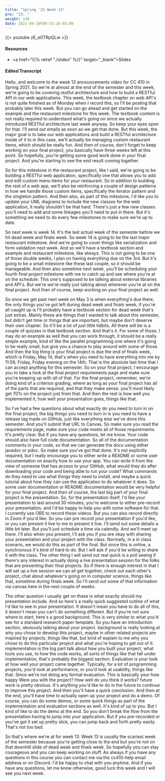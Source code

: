 ```yaml
---
title: "Spring '21 Week 13"
pre: "13. "
weight: 130
date: 2021-04-19T00:53:26-05:00
---
```


{{< youtube zE_e0TRpQLw   >}}

#### Resources

* <a href="{{% relref "./slides" %}}" target="_blank">Slides</a>

#### Edited Transcript

Hello, and welcome to the week 13 announcements video for CC 410 in Spring 2021. So we're at almost at the end of the semester and this week, we're going to be covering restful architecture and how to build a RESTful API in our web applications. This week, the textbook chapter on web API's is not quite finished as of Monday when I record this, so I'll be posting that probably later this week. But you can go ahead and get started on the example and the restaurant milestone for this week. The textbook content is not really required to understand what's going on since we actually introduced RESTful architecture last week anyway. So keep your eyes open for that. I'll send out emails as soon as we get that done. But this week, the major goal is to take our web applications and build a RESTful architecture inside of it to in this case, we'll actually be managing custom restaurant items, which should be really fun. And then of course, don't forget to keep working on your final project, you basically have three weeks left at this point. So hopefully, you're getting some good work done in your final project. And you're starting to see the end result coming together. 

So for this milestone in the restaurant project, like I said, we're going to be building a RESTful web application, specifically one that allows you to add and edit custom menu items for your restaurant. So in addition to building the rest of a web app, we'll also be reinforcing a couple of design patterns in how we handle those custom items, specifically the iterator pattern and the singleton pattern. And then also, as part of this milestone, I'd like you to update your UML diagrams to include the new classes for the web application, it really shouldn't be that hard. There's just a few new classes you'll need to add and some linkages you'll need to put in there. But it's something we need to do every few milestones to make sure we're up to date. 

So next week is week 14. It's the last actual week of the semester before we hit dead week and finals week. So week 14 is going to be the last major restaurant milestone. And we're going to cover things like serialization and form validation next week. And so we'll have a textbook section and example and restaurant milestone, like always. This is not going to be one of those double weeks, I plan on having everything due on the 3rd. But it's going to be a small milestone like these last couple, so it should be manageable. And then also sometime next week, you'll be scheduling your fourth final project milestone with me to catch up and see where you're at on the schedule. This one's supposed to be talking about external libraries and API's. But we're we're really just talking about wherever you're at on the final project. And then of course, keep working on your final project as well. 

So once we get past next week on May 3 is when everything's due there, the only things you've got left during dead week and finals week, if you're all caught up is I'll probably have a textbook section for dead week that's just extras. Mainly these are things that I wanted to talk about this semester, but didn't get time or things that are important, but maybe don't deserve their own chapter. So it'll be a lot of just little tidbits. All there will be is a couple of quizzes in that textbook section. And that's it. For some of those, I may do an example as well that you can work through, it should be a really simple example, kind of like the parallel programming one where it's going to be really small, but give you a chance to play around with some of those. And then the big thing is your final project is due the end of finals week, which is Friday, May 14, that's when you need to have everything into me by 11:59, Friday, Friday evening on the 14th. That is the absolute last time that I can accept anything for this semester. So on your final project, I encourage you to take a look at the final project requirements page and make sure you're keeping up with all of that. For the final project, remember, we're doing kind of a criterion grading, where as long as your final project has all of the parts that are required, and that they make sense. you'll most likely get 70% on the project just from that. And then the rest is how well you implemented it, how well your presentation goes, things like that. 

So I've had a few questions about what exactly do you need to turn in on the final project, the big things you need to turn in is you need to have a release tag made on GitHub, just like everything else we've done this semester. And you'll submit that URL to Canvas. So make sure you read the requirements page, make sure your code meets all of those requirements. It's pretty clear. But if you have any questions, let me know. Your code should also have full code documentation. So all of the documentation comments in your code, so that we can generate the docs using either javadoc or pdoc. So make sure you've got that done. It's not explicitly required, but I really encourage you to either write a README or some user documentation on exactly how to use your app. You can write it from the view of someone that has access to your GitHub, what would they do after downloading your code and being able to run your code? What commands do they need to use what things they need to install, and maybe a quick tutorial about how they can use the application to do whatever it does. So some user documentation or README documentation would be very helpful for your final project. And then of course, the last big part of your final project is the presentation. So, for the presentation itself, I'd like your presentation to last around 30 minutes, you're welcome to either pre-record your presentation, and I'd be happy to help you with some software for that. I currently use OBS to record these videos. But you can also record directly in Zoom if you'd like. So you can pre record your presentation if you'd like, or you can present it live to me to present it live. I'll send out some details a little bit later. But you'll just schedule a time via calendly. And we'll meet up there. I'll also when you present, I'll ask you if you are okay with sharing your presentation and your project with the class. Normally, in a in class scenario, we would do this as part of the final. But since this is online, a synchronous it's kind of hard to do. But I will ask if you'd be willing to share it with the class. The other thing I will send out real quick is a poll seeing if there's any interest in actually doing a live presentation session for the folks that are presenting their final projects. So if there is enough interest in that I will set up a live session we can all get together, check out each other's project, chat about whatever's going on in computer science, things like that, sometime during finals week. So I'll send out some of that information via canvas here in the next couple of weeks. 

The other question I usually get on these is what exactly should my presentation include. And so here's a really quick suggested outline of what I'd like to see in your presentation. It doesn't mean you have to do all of this, it doesn't mean you can't do something different. But if you're not sure where to start, here's a good background. This is very similar to what you'd see for a standard research paper template. So you have an introduction section, obviously talking about your project. background is really looking at why you chose to develop this project, maybe in other related projects are inspired by projects, things like that, but kind of explain to me why you chose to do this particular project and what you're hoping to get out of it. implementation is the big part talk about how you built your project, what tools you use, to how the code works, all sorts of things like that fall under implementation, that's probably the biggest section. Evaluation is your look at how well your project came together. Typically, for a lot of programming projects, you'd look at performance, or you'd look at usability, things like that. Since we're not doing any formal evaluation. This is basically your how happy Were you with the project? How well do you think it works? future work is pretty obvious. It's anything you'd like to do in the future to continue to improve this project. And then you'll have a quick conclusion. And then at the end, you'll have time to actually open up your project and do a demo. Of course, you can do some demos, or some quick things as part of the implementation and evaluation sections as well. It's kind of up to you. But I kind of like to do the demo at the end. So you don't break the flow from the presentation having to jump into your application. But if you pre-recorded or you've got it set up pretty slick, you can jump back and forth pretty easily. That's not too bad. 

So that's where we're at for week 13. Week 13 is usually the scariest week of the semester because you're getting close to the end but you're not on that downhill slide of dead week and finals week. So hopefully you can stay courageous and you can keep working on stuff. As always if you have any questions in this course you can contact me via the cc410-help email address or on Discord. I'd be happy to chat with you anytime. And if you have any questions, let me know otherwise, good luck this week and I will see you next week. 


